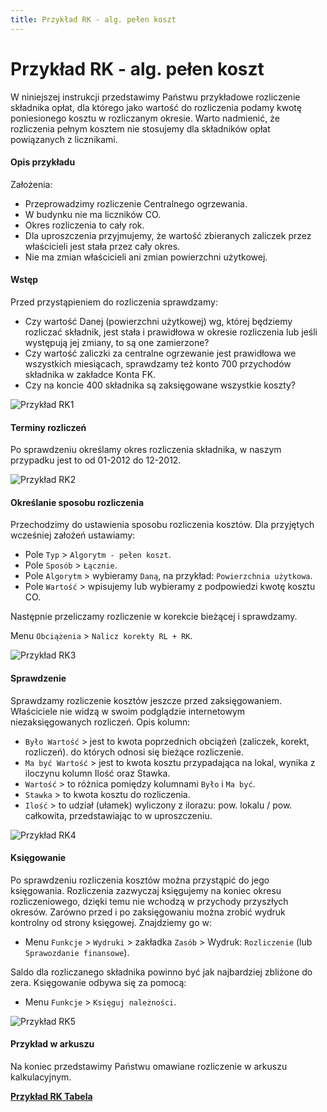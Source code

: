 ```yaml
---
title: Przykład RK - alg. pełen koszt
---
```


# Przykład RK - alg. pełen koszt

W niniejszej instrukcji przedstawimy Państwu przykładowe rozliczenie składnika opłat, dla którego jako wartość do rozliczenia podamy kwotę poniesionego kosztu w rozliczanym okresie. Warto nadmienić, że rozliczenia pełnym kosztem nie stosujemy dla składników opłat powiązanych z licznikami. 

#### Opis przykładu

Założenia:

- Przeprowadzimy rozliczenie Centralnego ogrzewania.
- W budynku nie ma liczników CO.
- Okres rozliczenia to cały rok.
- Dla uproszczenia przyjmujemy, że wartość zbieranych zaliczek przez właścicieli jest stała przez cały okres.
- Nie ma zmian właścicieli ani zmian powierzchni użytkowej.

#### Wstęp

Przed przystąpieniem do rozliczenia sprawdzamy:

- Czy wartość Danej (powierzchni użytkowej) wg, której będziemy rozliczać składnik, jest stała i prawidłowa w okresie rozliczenia lub jeśli występują jej zmiany, to są one zamierzone?
- Czy wartość zaliczki za centralne ogrzewanie jest prawidłowa we wszystkich miesiącach, sprawdzamy też konto 700 przychodów składnika w zakładce Konta FK.
- Czy na koncie 400 składnika są zaksięgowane wszystkie koszty?

![Przykład RK1](przykladRK1.gif)

#### Terminy rozliczeń

Po sprawdzeniu określamy okres rozliczenia składnika, w naszym przypadku jest to od 01-2012 do 12-2012. 

![Przykład RK2](przykladRK2.gif)

#### Określanie sposobu rozliczenia

Przechodzimy do ustawienia sposobu rozliczenia kosztów. Dla przyjętych wcześniej założeń ustawiamy:
- Pole `Typ` > `Algorytm - pełen koszt`.
- Pole `Sposób` > `Łącznie`.
- Pole `Algorytm` > wybieramy `Daną`, na przykład: `Powierzchnia użytkowa`.
- Pole `Wartość` > wpisujemy lub wybieramy z podpowiedzi kwotę kosztu CO.

Następnie przeliczamy rozliczenie w korekcie bieżącej i sprawdzamy.

Menu `Obciążenia` > `Nalicz korekty RL + RK`.

![Przykład RK3](przykladRK3.gif)

#### Sprawdzenie

Sprawdzamy rozliczenie kosztów jeszcze przed zaksięgowaniem. Właściciele nie widzą w swoim podglądzie internetowym niezaksięgowanych rozliczeń. Opis kolumn:

- `Było Wartość` > jest to kwota poprzednich obciążeń (zaliczek, korekt, rozliczeń). do których odnosi się bieżące rozliczenie.
- `Ma być Wartość` > jest to kwota kosztu przypadająca na lokal, wynika z iloczynu kolumn Ilość oraz Stawka.
- `Wartość` > to różnica pomiędzy kolumnami `Było` i `Ma być`.
- `Stawka` > to kwota kosztu do rozliczenia.
- `Ilość` > to udział (ułamek) wyliczony z ilorazu: pow. lokalu / pow. całkowita, przedstawiając to w uproszczeniu.

![Przykład RK4](przykladRK4.gif)

#### Księgowanie

Po sprawdzeniu rozliczenia kosztów można przystąpić do jego księgowania. Rozliczenia zazwyczaj księgujemy na koniec okresu rozliczeniowego, dzięki temu nie wchodzą w przychody przyszłych okresów. Zarówno przed i po zaksięgowaniu można zrobić wydruk kontrolny od strony księgowej. Znajdziemy go w:

- Menu `Funkcje` > `Wydruki` > zakładka `Zasób` > Wydruk: `Rozliczenie` (lub `Sprawozdanie finansowe`).

Saldo dla rozliczanego składnika powinno być jak najbardziej zbliżone do zera. Księgowanie odbywa się za pomocą:

- Menu `Funkcje` > `Księguj należności`.

![Przykład RK5](przykladRK5.gif)

#### Przykład w arkuszu

Na koniec przedstawimy Państwu omawiane rozliczenie w arkuszu kalkulacyjnym.

**[Przykład RK Tabela](PrzykładRKtabela.xlsx)**